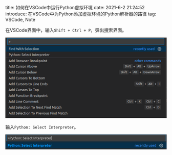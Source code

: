 title: 如何在VSCode中运行Python虚拟环境
date: 2021-6-2 21:24:52
introduce: 在VSCode中为Python添加虚拟环境的Python解析器的路径
tag: VSCode, Note

在VSCode界面中，输入`Shift + Ctrl + P`，弹出搜索界面。

!["Select"](/static/img/venv-path/select.png "select")

输入`Python: Select Interpreter`。

!["Python: Select Interpreter:"](/static/img/venv-path/select-interpreter.png "Python: Select Interpreter")